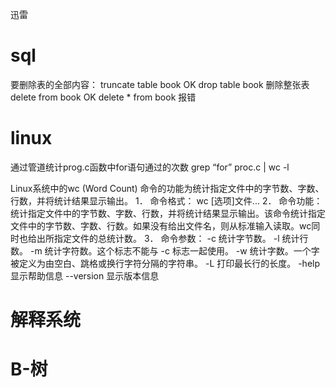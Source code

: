 
迅雷

# sql
   
   要删除表的全部内容：
   truncate table book  OK
   drop table book  删除整张表
   delete from book OK
   delete * from book  报错
  

# linux
  
  通过管道统计prog.c函数中for语句通过的次数 grep “for”  proc.c  | wc -l 

  Linux系统中的wc (Word Count) 命令的功能为统计指定文件中的字节数、字数、行数，并将统计结果显示输出。
  1． 命令格式：
  wc [选项]文件...
  2． 命令功能：
  统计指定文件中的字节数、字数、行数，并将统计结果显示输出。该命令统计指定文件中的字节数、字数、行数。如果没有给出文件名，则从标准输入读取。wc同时也给出所指定文件的总统计数。
  3． 命令参数：
  -c 统计字节数。
  -l 统计行数。
  -m 统计字符数。这个标志不能与 -c 标志一起使用。
  -w 统计字数。一个字被定义为由空白、跳格或换行字符分隔的字符串。
  -L 打印最长行的长度。
  -help 显示帮助信息
  --version 显示版本信息
  
# 解释系统

# B-树

